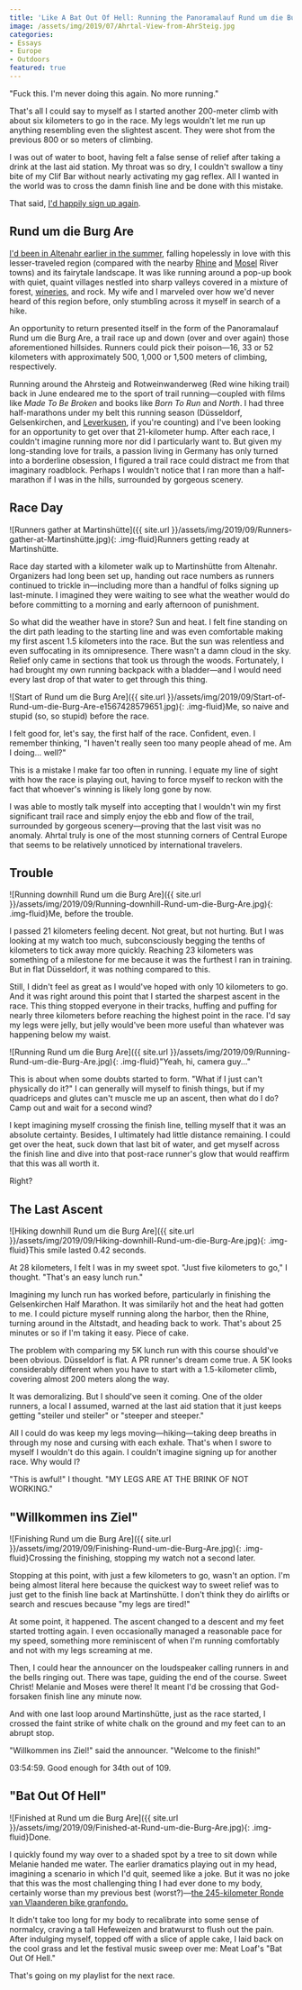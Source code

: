```yaml
---
title: 'Like A Bat Out Of Hell: Running the Panoramalauf Rund um die Burg Are'
image: /assets/img/2019/07/Ahrtal-View-from-AhrSteig.jpg
categories:
- Essays
- Europe
- Outdoors
featured: true
---
```



"Fuck this. I'm never doing this again. No more running."

That's all I could say to myself as I started another 200-meter climb with about six kilometers to go in the race. My legs wouldn't let me run up anything resembling even the slightest ascent. They were shot from the previous 800 or so meters of climbing.

I was out of water to boot, having felt a false sense of relief after taking a drink at the last aid station. My throat was so dry, I couldn't swallow a tiny bite of my Clif Bar without nearly activating my gag reflex. All I wanted in the world was to cross the damn finish line and be done with this mistake.

That said, [I'd happily sign up again](https://selbstlaeufer-altenahr.hpage.com/).

<!-- more -->

## Rund um die Burg Are

[I'd been in Altenahr earlier in the summer](https://withoutapath.com/ahrtal/), falling hopelessly in love with this lesser-traveled region (compared with the nearby [Rhine](https://withoutapath.com/germany-rheinsteig-trail/) and [Mosel](https://withoutapath.com/mosel-germany/) River towns) and its fairytale landscape. It was like running around a pop-up book with quiet, quaint villages nestled into sharp valleys covered in a mixture of forest, [wineries](https://withoutapath.com/german-wine-tasting-food-mainz/), and rock. My wife and I marveled over how we'd never heard of this region before, only stumbling across it myself in search of a hike.

An opportunity to return presented itself in the form of the Panoramalauf Rund um die Burg Are, a trail race up and down (over and over again) those aforementioned hillsides. Runners could pick their poison—16, 33 or 52 kilometers with approximately 500, 1,000 or 1,500 meters of climbing, respectively.

Running around the Ahrsteig and Rotweinwanderweg (Red wine hiking trail) back in June endeared me to the sport of trail running—coupled with films like _Made To Be Broken_ and books like _Born To Run_ and _North_. I had three half-marathons under my belt this running season (Düsseldorf, Gelsenkirchen, and [Leverkusen](https://withoutapath.com/leverkusen-halbmarathon/), if you're counting) and I've been looking for an opportunity to get over that 21-kilometer hump. After each race, I couldn't imagine running more nor did I particularly want to. But given my long-standing love for trails, a passion living in Germany has only turned into a borderline obsession, I figured a trail race could distract me from that imaginary roadblock. Perhaps I wouldn't notice that I ran more than a half-marathon if I was in the hills, surrounded by gorgeous scenery.

## Race Day

![Runners gather at Martinshütte]({{ site.url }}/assets/img/2019/09/Runners-gather-at-Martinshütte.jpg){: .img-fluid}Runners getting ready at Martinshütte.

Race day started with a kilometer walk up to Martinshütte from Altenahr. Organizers had long been set up, handing out race numbers as runners continued to trickle in—including more than a handful of folks signing up last-minute. I imagined they were waiting to see what the weather would do before committing to a morning and early afternoon of punishment.

So what did the weather have in store? Sun and heat. I felt fine standing on the dirt path leading to the starting line and was even comfortable making my first ascent 1.5 kilometers into the race. But the sun was relentless and even suffocating in its omnipresence. There wasn't a damn cloud in the sky. Relief only came in sections that took us through the woods. Fortunately, I had brought my own running backpack with a bladder—and I would need every last drop of that water to get through this thing.

![Start of Rund um die Burg Are]({{ site.url }}/assets/img/2019/09/Start-of-Rund-um-die-Burg-Are-e1567428579651.jpg){: .img-fluid}Me, so naive and stupid (so, so stupid) before the race.

I felt good for, let's say, the first half of the race. Confident, even. I remember thinking, "I haven't really seen too many people ahead of me. Am I doing... well?"

This is a mistake I make far too often in running. I equate my line of sight with how the race is playing out, having to force myself to reckon with the fact that whoever's winning is likely long gone by now.

I was able to mostly talk myself into accepting that I wouldn't win my first significant trail race and simply enjoy the ebb and flow of the trail, surrounded by gorgeous scenery—proving that the last visit was no anomaly. Ahrtal truly is one of the most stunning corners of Central Europe that seems to be relatively unnoticed by international travelers.

## Trouble

![Running downhill Rund um die Burg Are]({{ site.url }}/assets/img/2019/09/Running-downhill-Rund-um-die-Burg-Are.jpg){: .img-fluid}Me, before the trouble.

I passed 21 kilometers feeling decent. Not great, but not hurting. But I was looking at my watch too much, subconsciously begging the tenths of kilometers to tick away more quickly. Reaching 23 kilometers was something of a milestone for me because it was the furthest I ran in training. But in flat Düsseldorf, it was nothing compared to this. 

Still, I didn't feel as great as I would've hoped with only 10 kilometers to go. And it was right around this point that I started the sharpest ascent in the race. This thing stopped everyone in their tracks, huffing and puffing for nearly three kilometers before reaching the highest point in the race. I'd say my legs were jelly, but jelly would've been more useful than whatever was happening below my waist.

![Running Rund um die Burg Are]({{ site.url }}/assets/img/2019/09/Running-Rund-um-die-Burg-Are.jpg){: .img-fluid}"Yeah, hi, camera guy..."

This is about when some doubts started to form. "What if I just can't physically do it?" I can generally will myself to finish things, but if my quadriceps and glutes can't muscle me up an ascent, then what do I do? Camp out and wait for a second wind?

I kept imagining myself crossing the finish line, telling myself that it was an absolute certainty. Besides, I ultimately had little distance remaining. I could get over the heat, suck down that last bit of water, and get myself across the finish line and dive into that post-race runner's glow that would reaffirm that this was all worth it.

Right?

## The Last Ascent

![Hiking downhill Rund um die Burg Are]({{ site.url }}/assets/img/2019/09/Hiking-downhill-Rund-um-die-Burg-Are.jpg){: .img-fluid}This smile lasted 0.42 seconds.

At 28 kilometers, I felt I was in my sweet spot. "Just five kilometers to go," I thought. "That's an easy lunch run."

Imagining my lunch run has worked before, particularly in finishing the Gelsenkirchen Half Marathon. It was similarily hot and the heat had gotten to me. I could picture myself running along the harbor, then the Rhine, turning around in the Altstadt, and heading back to work. That's about 25 minutes or so if I'm taking it easy. Piece of cake.

The problem with comparing my 5K lunch run with this course should've been obvious. Düsseldorf is flat. A PR runner's dream come true. A 5K looks considerably different when you have to start with a 1.5-kilometer climb, covering almost 200 meters along the way.

It was demoralizing. But I should've seen it coming. One of the older runners, a local I assumed, warned at the last aid station that it just keeps getting "steiler und steiler" or "steeper and steeper."

All I could do was keep my legs moving—hiking—taking deep breaths in through my nose and cursing with each exhale. That's when I swore to myself I wouldn't do this again. I couldn't imagine signing up for another race. Why would I?

"This is awful!" I thought. "MY LEGS ARE AT THE BRINK OF NOT WORKING."

## "Willkommen ins Ziel"

![Finishing Rund um die Burg Are]({{ site.url }}/assets/img/2019/09/Finishing-Rund-um-die-Burg-Are.jpg){: .img-fluid}Crossing the finishing, stopping my watch not a second later.

Stopping at this point, with just a few kilometers to go, wasn't an option. I'm being almost literal here because the quickest way to sweet relief was to just get to the finish line back at Martinshütte. I don't think they do airlifts or search and rescues because "my legs are tired!"

At some point, it happened. The ascent changed to a descent and my feet started trotting again. I even occasionally managed a reasonable pace for my speed, something more reminiscent of when I'm running comfortably and not with my legs screaming at me.

Then, I could hear the announcer on the loudspeaker calling runners in and the bells ringing out. There was tape, guiding the end of the course. Sweet Christ! Melanie and Moses were there! It meant I'd be crossing that God-forsaken finish line any minute now.

And with one last loop around Martinshütte, just as the race started, I crossed the faint strike of white chalk on the ground and my feet can to an abrupt stop. 

"Willkommen ins Ziel!" said the announcer. "Welcome to the finish!"

03:54:59. Good enough for 34th out of 109.

## "Bat Out Of Hell"

![Finished at Rund um die Burg Are]({{ site.url }}/assets/img/2019/09/Finished-at-Rund-um-die-Burg-Are.jpg){: .img-fluid}Done.

I quickly found my way over to a shaded spot by a tree to sit down while Melanie handed me water. The earlier dramatics playing out in my head, imagining a scenario in which I'd quit, seemed like a joke. But it was no joke that this was the most challenging thing I had ever done to my body, certainly worse than my previous best (worst?)—[the 245-kilometer Ronde van Vlaanderen bike granfondo.](https://withoutapath.com/belgium-tour-of-flanders-cycling-sportive/)

It didn't take too long for my body to recalibrate into some sense of normalcy, craving a tall Hefeweizen and bratwurst to flush out the pain. After indulging myself, topped off with a slice of apple cake, I laid back on the cool grass and let the festival music sweep over me: Meat Loaf's "Bat Out Of Hell."

That's going on my playlist for the next race.

